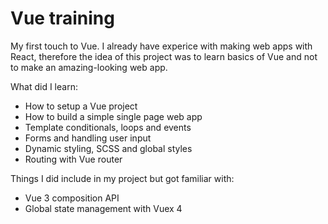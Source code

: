 # Vue training

My first touch to Vue. I already have experice with making web apps with React, therefore the idea of this project was to learn basics of Vue and not to make an amazing-looking web app.

What did I learn:

- How to setup a Vue project
- How to build a simple single page web app
- Template conditionals, loops and events
- Forms and handling user input
- Dynamic styling, SCSS and global styles
- Routing with Vue router

Things I did include in my project but got familiar with:

- Vue 3 composition API
- Global state management with Vuex 4
